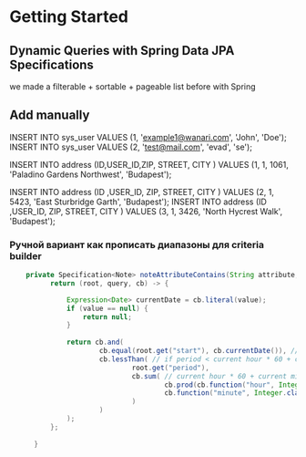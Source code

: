 # Getting Started
## Dynamic Queries with Spring Data JPA Specifications

 we made a filterable + sortable + pageable list before with Spring
 
## Add manually 

INSERT INTO sys_user VALUES (1, 'example1@wanari.com', 'John', 'Doe');
INSERT INTO sys_user VALUES (2, 'test@mail.com', 'evad', 'se');

INSERT INTO address (ID,USER_ID,ZIP, STREET, CITY ) VALUES (1, 1, 1061, 'Paladino Gardens Northwest', 'Budapest');

INSERT INTO address  (ID ,USER_ID, ZIP,  STREET,  CITY )  VALUES  (2, 1, 5423, 'East Sturbridge Garth', 'Budapest');
INSERT INTO address  (ID ,USER_ID, ZIP,  STREET,  CITY )  VALUES (3, 1, 3426, 'North Hycrest Walk', 'Budapest');


### Ручной вариант как прописать диапазоны для criteria builder  

```java
    private Specification<Note> noteAttributeContains(String attribute, Date value) {
          return (root, query, cb) -> {

              Expression<Date> currentDate = cb.literal(value);
              if (value == null) {
                  return null;
              }
  
              return cb.and(
                      cb.equal(root.get("start"), cb.currentDate()), // if start date == current date
                      cb.lessThan( // if period < current hour * 60 + current minutes
                              root.get("period"),
                              cb.sum( // current hour * 60 + current minutes
                                      cb.prod(cb.function("hour", Integer.class, currentTime), 60), // hours * 60
                                      cb.function("minute", Integer.class, currentTime) // current minutes
                              )
                      )
              );
          };
  
      }
```
